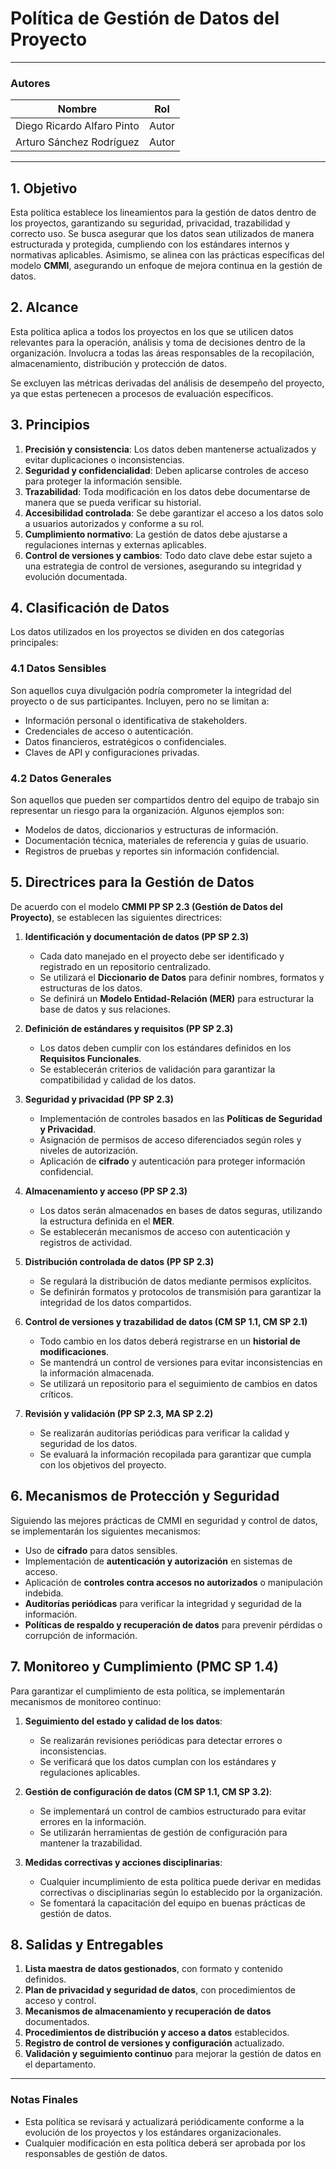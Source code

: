 # **Política de Gestión de Datos del Proyecto**  
---

### Autores
| Nombre                            | Rol         |
| --------------------------------- | ----------- |
| Diego Ricardo Alfaro Pinto        | Autor       |
| Arturo Sánchez Rodríguez          | Autor |

---

## **1. Objetivo**
Esta política establece los lineamientos para la gestión de datos dentro de los proyectos, garantizando su seguridad, privacidad, trazabilidad y correcto uso. Se busca asegurar que los datos sean utilizados de manera estructurada y protegida, cumpliendo con los estándares internos y normativas aplicables. Asimismo, se alinea con las prácticas específicas del modelo **CMMI**, asegurando un enfoque de mejora continua en la gestión de datos.

## **2. Alcance**
Esta política aplica a todos los proyectos en los que se utilicen datos relevantes para la operación, análisis y toma de decisiones dentro de la organización. Involucra a todas las áreas responsables de la recopilación, almacenamiento, distribución y protección de datos.

Se excluyen las métricas derivadas del análisis de desempeño del proyecto, ya que estas pertenecen a procesos de evaluación específicos.

## **3. Principios**
1. **Precisión y consistencia**: Los datos deben mantenerse actualizados y evitar duplicaciones o inconsistencias.
2. **Seguridad y confidencialidad**: Deben aplicarse controles de acceso para proteger la información sensible.
3. **Trazabilidad**: Toda modificación en los datos debe documentarse de manera que se pueda verificar su historial.
4. **Accesibilidad controlada**: Se debe garantizar el acceso a los datos solo a usuarios autorizados y conforme a su rol.
5. **Cumplimiento normativo**: La gestión de datos debe ajustarse a regulaciones internas y externas aplicables.
6. **Control de versiones y cambios**: Todo dato clave debe estar sujeto a una estrategia de control de versiones, asegurando su integridad y evolución documentada.

## **4. Clasificación de Datos**
Los datos utilizados en los proyectos se dividen en dos categorías principales:

### **4.1 Datos Sensibles**
Son aquellos cuya divulgación podría comprometer la integridad del proyecto o de sus participantes. Incluyen, pero no se limitan a:
- Información personal o identificativa de stakeholders.
- Credenciales de acceso o autenticación.
- Datos financieros, estratégicos o confidenciales.
- Claves de API y configuraciones privadas.

### **4.2 Datos Generales**
Son aquellos que pueden ser compartidos dentro del equipo de trabajo sin representar un riesgo para la organización. Algunos ejemplos son:
- Modelos de datos, diccionarios y estructuras de información.
- Documentación técnica, materiales de referencia y guías de usuario.
- Registros de pruebas y reportes sin información confidencial.

## **5. Directrices para la Gestión de Datos**
De acuerdo con el modelo **CMMI PP SP 2.3 (Gestión de Datos del Proyecto)**, se establecen las siguientes directrices:

1. **Identificación y documentación de datos (PP SP 2.3)**  
   - Cada dato manejado en el proyecto debe ser identificado y registrado en un repositorio centralizado.  
   - Se utilizará el **Diccionario de Datos** para definir nombres, formatos y estructuras de los datos.  
   - Se definirá un **Modelo Entidad-Relación (MER)** para estructurar la base de datos y sus relaciones.

2. **Definición de estándares y requisitos (PP SP 2.3)**  
   - Los datos deben cumplir con los estándares definidos en los **Requisitos Funcionales**.  
   - Se establecerán criterios de validación para garantizar la compatibilidad y calidad de los datos.

3. **Seguridad y privacidad (PP SP 2.3)**  
   - Implementación de controles basados en las **Políticas de Seguridad y Privacidad**.  
   - Asignación de permisos de acceso diferenciados según roles y niveles de autorización.  
   - Aplicación de **cifrado** y autenticación para proteger información confidencial.

4. **Almacenamiento y acceso (PP SP 2.3)**  
   - Los datos serán almacenados en bases de datos seguras, utilizando la estructura definida en el **MER**.  
   - Se establecerán mecanismos de acceso con autenticación y registros de actividad.  

5. **Distribución controlada de datos (PP SP 2.3)**  
   - Se regulará la distribución de datos mediante permisos explícitos.  
   - Se definirán formatos y protocolos de transmisión para garantizar la integridad de los datos compartidos.

6. **Control de versiones y trazabilidad de datos (CM SP 1.1, CM SP 2.1)**  
   - Todo cambio en los datos deberá registrarse en un **historial de modificaciones**.  
   - Se mantendrá un control de versiones para evitar inconsistencias en la información almacenada.  
   - Se utilizará un repositorio para el seguimiento de cambios en datos críticos.

7. **Revisión y validación (PP SP 2.3, MA SP 2.2)**  
   - Se realizarán auditorías periódicas para verificar la calidad y seguridad de los datos.  
   - Se evaluará la información recopilada para garantizar que cumpla con los objetivos del proyecto.  

## **6. Mecanismos de Protección y Seguridad**
Siguiendo las mejores prácticas de CMMI en seguridad y control de datos, se implementarán los siguientes mecanismos:

- Uso de **cifrado** para datos sensibles.
- Implementación de **autenticación y autorización** en sistemas de acceso.
- Aplicación de **controles contra accesos no autorizados** o manipulación indebida.
- **Auditorías periódicas** para verificar la integridad y seguridad de la información.
- **Políticas de respaldo y recuperación de datos** para prevenir pérdidas o corrupción de información.

## **7. Monitoreo y Cumplimiento (PMC SP 1.4)**
Para garantizar el cumplimiento de esta política, se implementarán mecanismos de monitoreo continuo:

1. **Seguimiento del estado y calidad de los datos**:  
   - Se realizarán revisiones periódicas para detectar errores o inconsistencias.  
   - Se verificará que los datos cumplan con los estándares y regulaciones aplicables.

2. **Gestión de configuración de datos (CM SP 1.1, CM SP 3.2)**:  
   - Se implementará un control de cambios estructurado para evitar errores en la información.  
   - Se utilizarán herramientas de gestión de configuración para mantener la trazabilidad.

3. **Medidas correctivas y acciones disciplinarias**:  
   - Cualquier incumplimiento de esta política puede derivar en medidas correctivas o disciplinarias según lo establecido por la organización.  
   - Se fomentará la capacitación del equipo en buenas prácticas de gestión de datos.

## **8. Salidas y Entregables**
1. **Lista maestra de datos gestionados**, con formato y contenido definidos.  
2. **Plan de privacidad y seguridad de datos**, con procedimientos de acceso y control.  
3. **Mecanismos de almacenamiento y recuperación de datos** documentados.  
4. **Procedimientos de distribución y acceso a datos** establecidos.  
5. **Registro de control de versiones y configuración** actualizado.  
6. **Validación y seguimiento continuo** para mejorar la gestión de datos en el departamento.

---

### **Notas Finales**
- Esta política se revisará y actualizará periódicamente conforme a la evolución de los proyectos y los estándares organizacionales.
- Cualquier modificación en esta política deberá ser aprobada por los responsables de gestión de datos.
